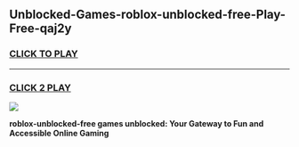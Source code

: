 
## Unblocked-Games-roblox-unblocked-free-Play-Free-qaj2y
<h3>
<a href="https://premium76.site?title=roblox-unblocked-free&ref=21A">CLICK TO PLAY</a></h3>
<hr>

<h3>
<a href="https://premium76.site?title=roblox-unblocked-free&ref=21A">CLICK 2 PLAY</a>
  
</h3>

<a href="https://premium76.site?title=roblox-unblocked-free&ref=21A"><img src="https://clearcache.store/games.png"></a>


**roblox-unblocked-free games unblocked: Your Gateway to Fun and Accessible Online Gaming**
